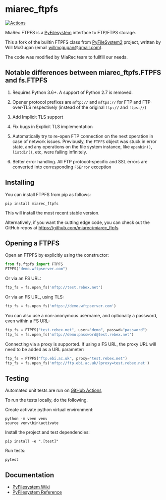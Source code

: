 # miarec_ftpfs

[![Actions](https://img.shields.io/github/actions/workflow/status/miarec/miarec_ftpfs/test_and_release.yml?branch=master&logo=github&style=flat-square&maxAge=300)](https://github.com/miarec/miarec_ftpfs/actions)

MiaRec FTPFS is a [PyFilesystem](https://www.pyfilesystem.org/) interface to
FTP/FTPS storage.

This a fork of the builtin FTPFS class from [PyFileSystem2](https://github.com/PyFilesystem/pyfilesystem2) project, written by Will McGugan (email willmcgugan@gmail.com). 

The code was modified by MiaRec team to fullfill our needs.

## Notable differences between miarec_ftpfs.FTPFS and fs.FTPFS

1. Requires Python 3.6+. A support of Python 2.7 is removed.

2. Opener protocol prefixes are `mftp://` and `mftps://` for FTP and FTP-over-TLS respectively (instead of the original `ftp://` and `ftps://`)

3. Add Implicit TLS support

4. Fix bugs in Explicit TLS implementation

5. Automatically try to re-open FTP connection on the next operation in case of network issues.
  Previously, the `FTPFS` object was stuck in error state, and any operations on the file system instance, like `openbin()`, `listdir()`, etc, were failing infinitely.

6. Better error handling. All FTP protocol-specific and SSL errors are converted into corresponding `FSError` exception


## Installing

You can install FTPFS from pip as follows:

```
pip install miarec_ftpfs
```

This will install the most recent stable version.

Alternatively, if you want the cutting edge code, you can check out
the GitHub repos at https://github.com/miarec/miarec_ftpfs

## Opening a FTPFS

Open an FTPFS by explicitly using the constructor:

```python
from fs.ftpfs import FTPFS
FTPFS("demo.wftpserver.com")
```

Or via an FS URL:

```python
ftp_fs = fs.open_fs('mftp://test.rebex.net')
```

Or via an FS URL, using TLS:

```python
ftp_fs = fs.open_fs('mftps://demo.wftpserver.com')
```

You can also use a non-anonymous username, and optionally a
password, even within a FS URL:

```python
ftp_fs = FTPFS("test.rebex.net", user="demo", passwd="password")
ftp_fs = fs.open_fs('mftp://demo:password@test.rebex.net')
```

Connecting via a proxy is supported. If using a FS URL, the proxy
URL will need to be added as a URL parameter:

```python
ftp_fs = FTPFS("ftp.ebi.ac.uk", proxy="test.rebex.net")
ftp_fs = fs.open_fs('mftp://ftp.ebi.ac.uk/?proxy=test.rebex.net')
```

## Testing

Automated unit tests are run on [GitHub Actions](https://github.com/miarec/miarec_ftpfs/actions)

To run the tests locally, do the following.

Create activate python virtual environment:

    python -m vevn venv
    source venv\bin\activate

Install the project and test dependencies:

    pip install -e ".[test]"

Run tests:

    pytest

## Documentation

- [PyFilesystem Wiki](https://www.pyfilesystem.org)
- [PyFilesystem Reference](https://docs.pyfilesystem.org/en/latest/reference/base.html)
